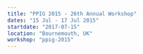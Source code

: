 ```yaml
---
title: "PPIG 2015 - 26th Annual Workshop"
dates: "15 Jul - 17 Jul 2015"
startdate: "2017-07-15"
location: "Bournemouth, UK"
workshop: "ppig-2015"
---
```


